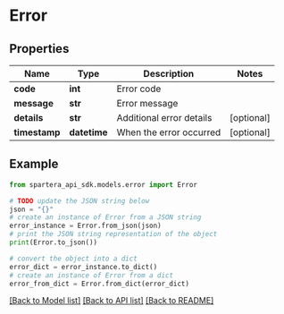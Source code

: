 # Error


## Properties

Name | Type | Description | Notes
------------ | ------------- | ------------- | -------------
**code** | **int** | Error code | 
**message** | **str** | Error message | 
**details** | **str** | Additional error details | [optional] 
**timestamp** | **datetime** | When the error occurred | [optional] 

## Example

```python
from spartera_api_sdk.models.error import Error

# TODO update the JSON string below
json = "{}"
# create an instance of Error from a JSON string
error_instance = Error.from_json(json)
# print the JSON string representation of the object
print(Error.to_json())

# convert the object into a dict
error_dict = error_instance.to_dict()
# create an instance of Error from a dict
error_from_dict = Error.from_dict(error_dict)
```
[[Back to Model list]](../README.md#documentation-for-models) [[Back to API list]](../README.md#documentation-for-api-endpoints) [[Back to README]](../README.md)


